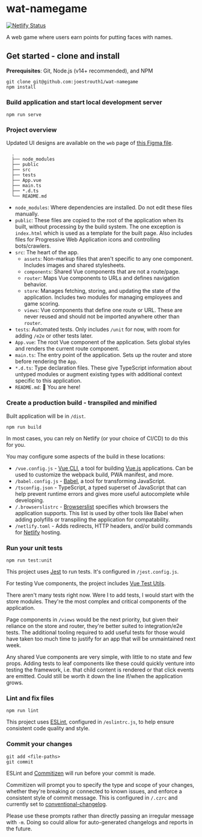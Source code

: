 # wat-namegame

[![Netlify Status](https://api.netlify.com/api/v1/badges/35215cd1-f5d0-42dc-9ff3-2682be4d452c/deploy-status)](https://app.netlify.com/sites/wat-namegame/deploys)

A web game where users earn points for putting faces with names.

## Get started - clone and install

**Prerequisites**: Git, Node.js (v14+ recommended), and NPM

```
git clone git@github.com:joestrouth1/wat-namegame
npm install
```

### Build application and start local development server

```
npm run serve
```


### Project overview

Updated UI designs are available on the `web` page of [this Figma file](https://www.figma.com/file/4mvW85nIusoLmoRfSaHArR/wat-namegame?node-id=3637%3A1255).

```
  .
  ├── node_modules
  ├── public
  ├── src
  ├── tests
  ├── App.vue
  ├── main.ts
  ├── *.d.ts
  └── README.md
```

- `node_modules`: Where dependencies are installed. Do not edit these files manually.
- `public`: These files are copied to the root of the application when its built, without processing by the build system. The one exception is `index.html` which is used as a template for the built page. Also includes files for Progressive Web Application icons and controlling bots/crawlers.
- `src`: The heart of the app.
  - `assets`: Non-markup files that aren't specific to any one component. Includes images and shared stylesheets.
  - `components`: Shared Vue components that are not a route/page.
  - `router`: Maps Vue components to URLs and defines navigation behavior.
  - `store`: Manages fetching, storing, and updating the state of the application. Includes two modules for managing employees and game scoring.
  - `views`: Vue components that define one route or URL. These are never reused and should not be imported anywhere other than `router`.
- `tests`: Automated tests. Only includes `/unit` for now, with room for adding `/e2e` or other tests later.
- `App.vue`: The root Vue component of the application. Sets global styles and renders the current route component.
- `main.ts`: The entry point of the application. Sets up the router and store before rendering the `App`.
- `*.d.ts`: Type declaration files. These give TypeScript information about untyped modules or augment existing types with additional context specific to this application.
- `README.md`: 📌 You are here!

### Create a production build - transpiled and minified

Built application will be in `/dist`.

```
npm run build
```

In most cases, you can rely on Netlify (or your choice of CI/CD) to do this for you.

You may configure some aspects of the build in these locations:

- `/vue.config.js` - [Vue CLI](https://cli.vuejs.org/guide/), a tool for building [Vue.js](https://v3.vuejs.org/) applications. Can be used to customize the webpack build, PWA manifest, and more.
- `/babel.config.js` - [Babel](https://babeljs.io/), a tool for transforming JavaScript.
- `/tsconfig.json` - TypeScript, a typed superset of JavaScript that can help prevent runtime errors and gives more useful autocomplete while developing.
- `/.browserslistrc` - [Browserslist](https://github.com/browserslist/browserslist) specifies which browsers the application supports. This list is used by other tools like Babel when adding polyfills or transpiling the application for compatability.
- `/netlify.toml` - Adds redirects, HTTP headers, and/or build commands for [Netlify](https://www.netlify.com/) hosting.

### Run your unit tests

```
npm run test:unit
```

This project uses [Jest](https://jestjs.io/) to run tests. It's configured in `/jest.config.js`.

For testing Vue components, the project includes [Vue Test Utils](https://next.vue-test-utils.vuejs.org/).

There aren't many tests right now. Were I to add tests, I would start with the store modules. They're the most complex and critical components of the application.

Page components in `/views` would be the next priority, but given their reliance on the store and router, they're better suited to integration/e2e tests. The additional tooling required to add useful tests for those would have taken too much time to justify for an app that will be unmaintained next week.

Any shared Vue components are very simple, with little to no state and few props. 
Adding tests to leaf components like these could quickly venture into testing the framework, i.e. that child content is rendered or that click events are emitted. Could still be worth it down the line if/when the application grows.

### Lint and fix files

```
npm run lint
```

This project uses [ESLint](https://eslint.org/), configured in `/eslintrc.js`, to help ensure consistent code quality and style.

### Commit your changes

```
git add <file-paths>
git commit
```

ESLint and [Commitizen](https://github.com/commitizen/cz-cli) will run before your commit is made.

Commitizen will prompt you to specify the type and scope of your changes, whether they're breaking or connected to known issues, and enforce a consistent style of commit message. This is configured in `/.czrc` and currently set to [conventional-changelog](https://github.com/conventional-changelog/conventional-changelog).

Please use these prompts rather than directly passing an irregular message with `-m`.
Doing so could allow for auto-generated changelogs and reports in the future.
